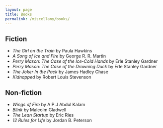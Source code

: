 ```yaml
---
layout: page
title: Books
permalink: /miscellany/books/
---
```

<h2>Fiction</h2>
<ul>
	<li><i>The Girl on the Train</i> by Paula Hawkins</li>
	<li><i>A Song of Ice and Fire</i> by George R. R. Martin</li>
	<li><i>Perry Mason: The Case of the Ice-Cold Hands</i> by Erle Stanley Gardner</li>
	<li><i>Perry Mason: The Case of the Drowning Duck</i> by Erle Stanley Gardner</li>
	<li><i>The Joker In the Pack</i> by James Hadley Chase</li>
	<li><i>Kidnapped</i> by Robert Louis Stevenson</li>
</ul>

<h2>Non-fiction</h2>
<ul>
	<li><i>Wings of Fire</i> by A P J Abdul Kalam</li>
	<li><i>Blink</i> by Malcolm Gladwell</li>
	<li><i>The Lean Startup</i> by Eric Ries</li>
	<li><i>12 Rules for Life</i> by Jordan B. Peterson</li>
</ul>
